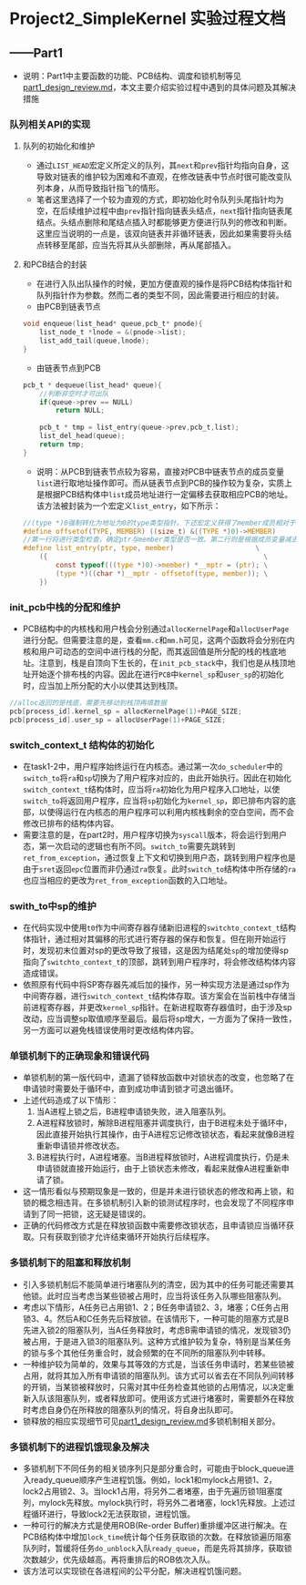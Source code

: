 # Project2_SimpleKernel 实验过程文档

## ——Part1

+ 说明：Part1中主要函数的功能、PCB结构、调度和锁机制等见[part1_design_review.md](part1_design_review.md)，本文主要介绍实验过程中遇到的具体问题及其解决措施

### 队列相关API的实现

1. 队列的初始化和维护

   + 通过`LIST_HEAD`宏定义所定义的队列，其`next`和`prev`指针均指向自身，这导致对链表的维护较为困难和不直观，在修改链表中节点时很可能改变队列本身，从而导致指针指飞的情形。
   + 笔者这里选择了一个较为直观的方式，即初始化时令队列头尾指针均为空，在后续维护过程中由`prev`指针指向链表头结点，`next`指针指向链表尾结点。头结点删除和尾结点插入时都能够更方便进行队列的修改和判断。这里应当说明的一点是，该双向链表并非循环链表，因此如果需要将头结点转移至尾部，应当先将其从头部删除，再从尾部插入。

2. 和PCB结合的封装

   + 在进行入队出队操作的时候，更加方便直观的操作是将PCB结构体指针和队列指针作为参数。然而二者的类型不同，因此需要进行相应的封装。
   + 由PCB到链表节点

   ```c
   void enqueue(list_head* queue,pcb_t* pnode){
       list_node_t *lnode = &(pnode->list);
       list_add_tail(queue,lnode);
   }
   ```

   + 由链表节点到PCB

   ```c
   pcb_t * dequeue(list_head* queue){
       //判断非空时才可出队
       if(queue->prev == NULL)
           return NULL;
       
       pcb_t * tmp = list_entry(queue->prev,pcb_t,list);
       list_del_head(queue);
       return tmp;
   }
   ```

   + 说明：从PCB到链表节点较为容易，直接对PCB中链表节点的成员变量`list`进行取地址操作即可。而从链表节点到PCB的操作较为复杂，实质上是根据PCB结构体中`list`成员地址进行一定偏移去获取相应PCB的地址。该方法被封装为一个宏定义`list_entry`，如下所示：

   ```c
   //(type *)0强制转化为地址为0的type类型指针。下述宏定义获得了member成员相对于type指针入口的偏移
   #define offsetof(TYPE, MEMBER) ((size_t) &((TYPE *)0)->MEMBER)
   //第一行将进行类型检查，确定ptr与member类型是否一致。第二行则是根据成员变量减去偏移值得到了容器值。
   #define list_entry(ptr, type, member)                    \
       ({                                                     \
           const typeof(((type *)0)->member) *__mptr = (ptr); \
           (type *)((char *)__mptr - offsetof(type, member)); \
       })
   ```



### init_pcb中栈的分配和维护

+ PCB结构中的内核栈和用户栈会分别通过`allocKernelPage`和`allocUserPage`进行分配。但需要注意的是，查看`mm.c`和`mm.h`可见，这两个函数将会分别在内核和用户可动态的空间中进行栈的分配，而其返回值是所分配的栈的栈底地址。注意到，栈是自顶向下生长的，在`init_pcb_stack`中，我们也是从栈顶地址开始逐个排布栈的内容。因此在进行`PCB`中`kernel_sp`和`user_sp`的初始化时，应当加上所分配的大小以使其达到栈顶。

```c
//alloc返回的是栈底，需要先移动到栈顶再填数据
pcb[process_id].kernel_sp = allocKernelPage(1)+PAGE_SIZE;   
pcb[process_id].user_sp = allocUserPage(1)+PAGE_SIZE;
```



### switch_context_t 结构体的初始化

+ 在task1-2中，用户程序始终运行在内核态。通过第一次`do_scheduler`中的`switch_to`将`ra`和`sp`切换为了用户程序对应的，由此开始执行。因此在初始化`switch_context_t`结构体时，应当将`ra`初始化为用户程序入口地址，以使`switch_to`将返回用户程序，应当将`sp`初始化为`kernel_sp`，即已排布内容的底部，以使得运行在内核态的用户程序可以利用内核栈剩余的空白空间，而不会修改已排布的结构体内容。
+ 需要注意的是，在part2时，用户程序切换为`syscall`版本，将会运行到用户态，第一次启动的逻辑也有所不同。`switch_to`需要先跳转到`ret_from_exception`，通过恢复上下文和切换到用户态，跳转到用户程序也是由于`sret`返回`epc`位置而非仍通过`ra`恢复。此时`switch_to`结构体中所存储的`ra`也应当相应的更改为`ret_from_exception`函数的入口地址。



### swith_to中sp的维护

+ 在代码实现中使用`t0`作为中间寄存器存储新旧进程的`switchto_context_t`结构体指针，通过相对其偏移的形式进行寄存器的保存和恢复。但在刚开始运行时，发现初末位置对sp的更改导致了报错，这是因为结尾处`sp`的增加使得sp指向了`switchto_context_t`的顶部，跳转到用户程序时，将会修改结构体内容造成错误。
+ 依照原有代码中将SP寄存器先减后加的操作，另一种实现方法是通过sp作为中间寄存器，进行`switch_context_t`结构体存取。该方案会在当前栈中存储当前进程寄存器，并更改`kernel_sp`指针。在新进程取寄存器值时，由于涉及sp改动，应当调整sp取值顺序至最后。最后将sp增大，一方面为了保持一致性，另一方面可以避免栈错误使用时更改结构体内容。



### 单锁机制下的正确现象和错误代码

+ 单锁机制的第一版代码中，遗漏了锁释放函数中对锁状态的改变，也忽略了在申请锁时需要处于循环中，直到成功申请到锁才可退出循环。
+ 上述代码造成了以下情形：
  1. 当A进程上锁之后，B进程申请锁失败，进入阻塞队列。
  2. A进程释放锁时，解除B进程阻塞并调度执行，由于B进程未处于循环中，因此直接开始执行其操作，由于A进程忘记修改锁状态，看起来就像B进程重新申请锁并修改状态。
  3. B进程执行时，A进程堵塞。当B进程释放锁时，A进程调度执行，仍是未申请锁就直接开始运行，由于上锁状态未修改，看起来就像A进程重新申请了锁。
+ 这一情形看似与预期现象是一致的，但是并未进行锁状态的修改和再上锁，和锁的概念相违背。在多锁机制引入新的锁测试程序时，也会发现了不同程序申请到了同一把锁，这无疑是错误的。
+ 正确的代码修改方式是在释放锁函数中需要修改锁状态，且申请锁应当循环获取。只有获取到锁才允许结束循环开始执行后续程序。



### 多锁机制下的阻塞和释放机制

+ 引入多锁机制后不能简单进行堵塞队列的清空，因为其中的任务可能还需要其他锁。此时应当考虑当某些锁被占用时，应当将该任务入队哪些阻塞队列。
+ 考虑以下情形，A任务已占用锁1、2；B任务申请锁2、3，堵塞；C任务占用锁3、4。然后A和C任务先后释放锁。在该情形下，一种可能的阻塞方式是B先进入锁2的阻塞队列，当A任务释放时，考虑B需申请锁的情况，发现锁3仍被占用，于是进入锁3的阻塞队列。这种方式维护较为复杂，特别是当某任务的锁与多个其他任务重合时，就会频繁的在不同所的阻塞队列中转移。
+ 一种维护较为简单的，效果与其等效的方式是，当该任务申请时，若某些锁被占用，就将其加入所有申请锁的阻塞队列。该方式可以省去在不同队列间转移的开销，当某锁被释放时，只需对其中任务检查其他锁的占用情况，以决定重新入队该阻塞队列，或者释放即可。使用该方式进行堵塞时，需要额外在释放时考虑自身仍在所释放的阻塞队列的情况，将自身出队即可。
+ 锁释放的相应实现细节可见[part1_design_review.md](part1_design_review.md)多锁机制相关部分。



### 多锁机制下的进程饥饿现象及解决

+ 多锁机制下不同任务的相关锁序列只是部分重合时，可能由于block_queue进入ready_queue顺序产生进程饥饿。例如，lock1和mylock占用锁1、2，lock2占用锁2、3。当lock1占用，将另外二者堵塞，由于先遍历锁1阻塞度列，mylock先释放。mylock执行时，将另外二者堵塞，lock1先释放。上述过程循环进行，导致lock2无法获取锁，进程饥饿。
+ 一种可行的解决方式是使用ROB(Re-order Buffer)重排缓冲区进行解决。在PCB结构体中增加`lock_time`统计每个任务获取锁的次数。在释放锁遍历阻塞队列时，暂缓将任务`do_unblock`入队`ready_queue`，而是先将其排序，获取锁次数越少，优先级越高。再将重排后的ROB依次入队。
+ 该方法可以实现锁在各进程间的公平分配，解决进程饥饿问题。

